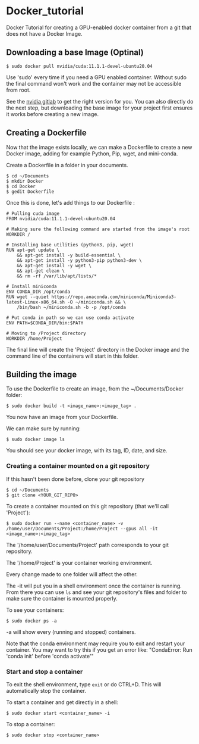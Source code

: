 # Docker_tutorial
Docker Tutorial for creating a GPU-enabled docker container from a git that does not have a Docker Image. 

## Downloading a base Image (Optinal)

```
$ sudo docker pull nvidia/cuda:11.1.1-devel-ubuntu20.04
```

Use 'sudo' every time if you need a GPU enabled container. Without sudo the final command won't work and the container may not be accessible from root.

See the [nvidia gitlab](https://gitlab.com/nvidia/container-images/cuda/blob/master/doc/supported-tags.md) to get the right version for you.
You can also directly do the next step, but downloading the base image for your project first ensures it works before creating a new image.

## Creating a Dockerfile

Now that the image exists locally, we can make a Dockerfile to create a new Docker image, adding for example Python, Pip, wget, and mini-conda.

Create a Dockerfile in a folder in your documents.
```
$ cd ~/Documents
$ mkdir Docker
$ cd Docker
$ gedit Dockerfile
```

Once this is done, let's add things to our Dockerfile :
```
# Pulling cuda image
FROM nvidia/cuda:11.1.1-devel-ubuntu20.04

# Making sure the following command are started from the image's root
WORKDIR /

# Installing base utilities (python3, pip, wget)
RUN apt-get update \
    && apt-get install -y build-essential \
    && apt-get install -y python3-pip python3-dev \
    && apt-get install -y wget \
    && apt-get clean \
    && rm -rf /var/lib/apt/lists/*

# Install miniconda
ENV CONDA_DIR /opt/conda
RUN wget --quiet https://repo.anaconda.com/miniconda/Miniconda3-latest-Linux-x86_64.sh -O ~/miniconda.sh && \
    /bin/bash ~/miniconda.sh -b -p /opt/conda

# Put conda in path so we can use conda activate
ENV PATH=$CONDA_DIR/bin:$PATH

# Moving to /Project directory
WORKDIR /home/Project
```
The final line will create the 'Project' directory in the Docker image and the command line of the containers will start in this folder.

## Building the image

To use the Dockerfile to create an image, from the ~/Documents/Docker folder:
```
$ sudo docker build -t <image_name>:<image_tag> .
```
You now have an image from your Dockerfile.

We can make sure by running:
```
$ sudo docker image ls
```

You should see your docker image, with its tag, ID, date, and size.

### Creating a container mounted on a git repository
If this hasn't been done before, clone your git repository 
```
$ cd ~/Documents
$ git clone <YOUR_GIT_REPO>
```

To create a container mounted on this git repository (that we'll call 'Project'):
```
$ sudo docker run --name <container_name> -v /home/user/Documents/Project:/home/Project --gpus all -it <image_name>:<image_tag>
```
The '/home/user/Documents/Project' path corresponds to your git repository.

The '/home/Project' is your container working environment.

Every change made to one folder will affect the other.

The -it will put you in a shell environment once the container is running.
From there you can use `ls` and see your git repository's files and folder to make sure the container is mounted properly.

To see your containers:
```
$ sudo docker ps -a
```
-a will show every (running and stopped) containers.

Note that the conda environment may require you to exit and restart your container. You may want to try this if you get an error like: "CondaError: Run 'conda init' before 'conda activate'"

### Start and stop a container
To exit the shell environment, type `exit` or do CTRL+D.
This will automatically stop the container.

To start a container and get directly in a shell:
```
$ sudo docker start <container_name> -i
```

To stop a container:
```
$ sudo docker stop <container_name>
```







